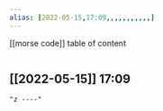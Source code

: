```yaml
---
alias: [2022-05-15,17:09,,,,,,,,,,,]
---
```

[[morse code]]
table of content
```toc
```

[[2022-05-15]] 17:09
- 
```query
"z ----"
```